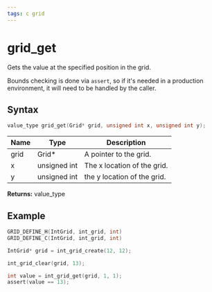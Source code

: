 ```yaml
---
tags: c grid
---
```

# grid_get

Gets the value at the specified position in the grid.

Bounds checking is done via `assert`, so if it's needed in a production environment, it will need to be handled by the caller.

## Syntax

```c
value_type grid_get(Grid* grid, unsigned int x, unsigned int y);
```

| Name | Type | Description |
| --- | --- | --- |
| grid | Grid* | A pointer to the grid. |
| x | unsigned int | The x location of the grid. |
| y | unsigned int | the y location of the grid. |

**Returns:** value_type

## Example

```c
GRID_DEFINE_H(IntGrid, int_grid, int)
GRID_DEFINE_C(IntGrid, int_grid, int)

IntGrid* grid = int_grid_create(12, 12);

int_grid_clear(grid, 13);

int value = int_grid_get(grid, 1, 1);
assert(value == 13);
```